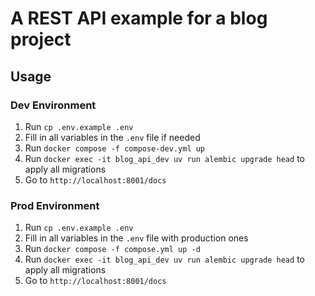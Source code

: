 # A REST API example for a blog project

## Usage
### Dev Environment
1) Run `cp .env.example .env`
2) Fill in all variables in the `.env` file if needed
3) Run `docker compose -f compose-dev.yml up`
4) Run `docker exec -it blog_api_dev uv run alembic upgrade head` to apply all migrations
5) Go to `http://localhost:8001/docs`

### Prod Environment
1) Run `cp .env.example .env`
2) Fill in all variables in the `.env` file with production ones
3) Run `docker compose -f compose.yml up -d`
4) Run `docker exec -it blog_api_dev uv run alembic upgrade head` to apply all migrations
5) Go to `http://localhost:8001/docs`
